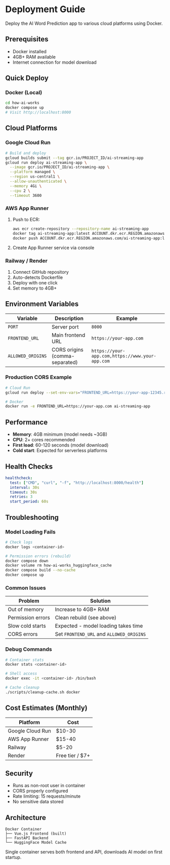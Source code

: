 # Deployment Guide

Deploy the AI Word Prediction app to various cloud platforms using Docker.

## Prerequisites

- Docker installed
- 4GB+ RAM available
- Internet connection for model download

## Quick Deploy

### Docker (Local)

```bash
cd how-ai-works
docker compose up
# Visit http://localhost:8000
```

## Cloud Platforms

### Google Cloud Run

```bash
# Build and deploy
gcloud builds submit --tag gcr.io/PROJECT_ID/ai-streaming-app
gcloud run deploy ai-streaming-app \
  --image gcr.io/PROJECT_ID/ai-streaming-app \
  --platform managed \
  --region us-central1 \
  --allow-unauthenticated \
  --memory 4Gi \
  --cpu 2 \
  --timeout 3600
```

### AWS App Runner

1. Push to ECR:
   ```bash
   aws ecr create-repository --repository-name ai-streaming-app
   docker tag ai-streaming-app:latest ACCOUNT.dkr.ecr.REGION.amazonaws.com/ai-streaming-app:latest
   docker push ACCOUNT.dkr.ecr.REGION.amazonaws.com/ai-streaming-app:latest
   ```
2. Create App Runner service via console

### Railway / Render

1. Connect GitHub repository
2. Auto-detects Dockerfile
3. Deploy with one click
4. Set memory to 4GB+

## Environment Variables

| Variable | Description | Example |
|----------|-------------|---------|
| `PORT` | Server port | `8000` |
| `FRONTEND_URL` | Main frontend URL | `https://your-app.com` |
| `ALLOWED_ORIGINS` | CORS origins (comma-separated) | `https://your-app.com,https://www.your-app.com` |

### Production CORS Example

```bash
# Cloud Run
gcloud run deploy --set-env-vars="FRONTEND_URL=https://your-app-12345.run.app"

# Docker
docker run -e FRONTEND_URL=https://your-app.com ai-streaming-app
```

## Performance

- **Memory**: 4GB minimum (model needs ~3GB)
- **CPU**: 2+ cores recommended
- **First load**: 60-120 seconds (model download)
- **Cold start**: Expected for serverless platforms

## Health Checks

```yaml
healthcheck:
  test: ["CMD", "curl", "-f", "http://localhost:8000/health"]
  interval: 30s
  timeout: 30s
  retries: 3
  start_period: 60s
```

## Troubleshooting

### Model Loading Fails

```bash
# Check logs
docker logs <container-id>

# Permission errors (rebuild)
docker compose down
docker volume rm how-ai-works_huggingface_cache
docker compose build --no-cache
docker compose up
```

### Common Issues

| Problem | Solution |
|---------|----------|
| Out of memory | Increase to 4GB+ RAM |
| Permission errors | Clean rebuild (see above) |
| Slow cold starts | Expected - model loading takes time |
| CORS errors | Set `FRONTEND_URL` and `ALLOWED_ORIGINS` |

### Debug Commands

```bash
# Container stats
docker stats <container-id>

# Shell access
docker exec -it <container-id> /bin/bash

# Cache cleanup
./scripts/cleanup-cache.sh docker
```

## Cost Estimates (Monthly)

| Platform | Cost |
|----------|------|
| Google Cloud Run | $10-30 |
| AWS App Runner | $15-40 |
| Railway | $5-20 |
| Render | Free tier / $7+ |

## Security

- Runs as non-root user in container
- CORS properly configured
- Rate limiting: 15 requests/minute
- No sensitive data stored

## Architecture

```
Docker Container
├── Vue.js Frontend (built)
├── FastAPI Backend
└── HuggingFace Model Cache
```

Single container serves both frontend and API, downloads AI model on first startup.